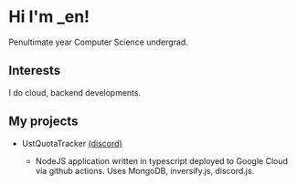# Hi I'm _en!

Penultimate year Computer Science undergrad.

## Interests

I do cloud, backend developments.

## My projects

* UstQuotaTracker [(discord)](https://discord.gg/rsat42zQjy)

  * NodeJS application written in typescript deployed to Google Cloud via github actions. Uses MongoDB, inversify.js, discord.js.

